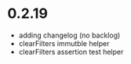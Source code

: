 # 0.2.19

- adding changelog (no backlog)
- clearFilters immutble helper 
- clearFilters assertion test helper